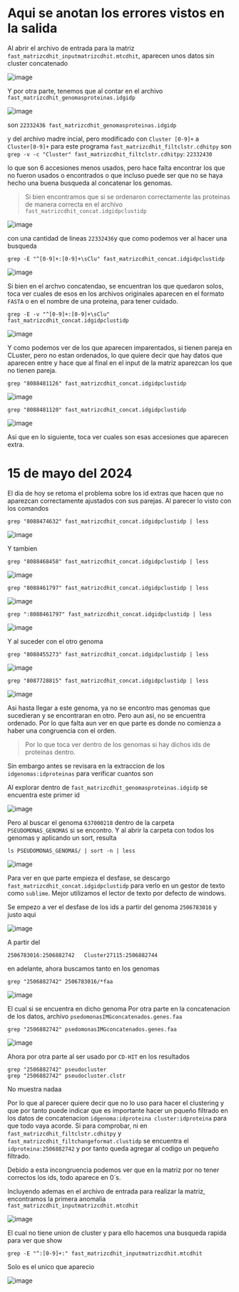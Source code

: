 # Aqui se anotan los errores vistos en la salida
Al abrir el archivo de entrada para la matriz `fast_matrizcdhit_inputmatrizcdhit.mtcdhit`, aparecen unos datos sin cluster concatenado

![image](https://github.com/Marcos0Ramirez/Pseudomnas_Bitacora/assets/88853577/a7dd0bb1-4a72-42c1-b92b-6216d00667d1)

Y por otra parte, tenemos que al contar en el archivo `fast_matrizcdhit_genomasproteinas.idgidp`

![image](https://github.com/Marcos0Ramirez/Pseudomnas_Bitacora/assets/88853577/7b0a4fe7-a384-4dff-930d-7fe97faaa12b)

son `22332436 fast_matrizcdhit_genomasproteinas.idgidp`

y del archivo madre incial, pero modificado con `Cluster [0-9]+` a  `Cluster[0-9]+` para este programa `fast_matrizcdhit_filtclstr.cdhitpy` son `grep -v -c "Cluster" fast_matrizcdhit_filtclstr.cdhitpy`: `22332430`

lo que son 6 accesiones menos usados, pero hace falta encontrar los que no fueron usados o encontrados o que incluso puede ser que no se haya hecho una buena busqueda al concatenar los genomas.

> Si bien encontramos que si se ordenaron correctamente las proteinas de manera correcta en el archivo `fast_matrizcdhit_concat.idgidpclustidp`

![image](https://github.com/Marcos0Ramirez/Pseudomnas_Bitacora/assets/88853577/8db8fe94-715a-4214-b0ff-651cf57c2769)

con una cantidad de lineas `22332436`y que como podemos ver al hacer una busqueda

```
grep -E "^[0-9]+:[0-9]+\sClu" fast_matrizcdhit_concat.idgidpclustidp
```

![image](https://github.com/Marcos0Ramirez/Pseudomnas_Bitacora/assets/88853577/89ce67d4-36d9-4870-a336-97b191b4a58c)

Si bien en el archvo concatendao, se encuentran los que quedaron solos, toca ver cuales de esos en los archivos originales aparecen en el formato `FASTA` o en el nombre de una proteina, para tener cuidado.
```
grep -E -v "^[0-9]+:[0-9]+\sClu" fast_matrizcdhit_concat.idgidpclustidp
```

![image](https://github.com/Marcos0Ramirez/Pseudomnas_Bitacora/assets/88853577/0fa4ac81-c060-4dd2-9c82-7281cd2bc754)

Y como podemos ver de los que aparecen imparentados, si tienen pareja en CLuster, pero no estan ordenados, lo que quiere decir que hay datos que aparecen entre y hace que al final en el input de la matriz aparezcan los que no tienen pareja.

```
grep "8088481126" fast_matrizcdhit_concat.idgidpclustidp
```

![image](https://github.com/Marcos0Ramirez/Pseudomnas_Bitacora/assets/88853577/296de4aa-5218-470d-bd81-d96dc91fd8ac)

```
grep "8088481120" fast_matrizcdhit_concat.idgidpclustidp
```

![image](https://github.com/Marcos0Ramirez/Pseudomnas_Bitacora/assets/88853577/3cf76cd3-d631-4c75-bb6f-da88b930b61f)

Asi que en lo siguiente, toca ver cuales son esas accesiones que aparecen extra.

# 15 de mayo del 2024
El dia de hoy se retoma el problema sobre los id extras que hacen que no aparezcan correctamente ajustados con sus parejas.
Al parecer lo visto con los comandos
```
grep "8088474632" fast_matrizcdhit_concat.idgidpclustidp | less
```
![image](https://github.com/Marcos0Ramirez/Pseudomnas_Bitacora/assets/88853577/a68ede92-5b25-4290-91e6-253194645521)

Y tambien 
```
grep "8088468458" fast_matrizcdhit_concat.idgidpclustidp | less
```
![image](https://github.com/Marcos0Ramirez/Pseudomnas_Bitacora/assets/88853577/4f6ac4dc-4406-4987-a76f-91d2e41e430d)

```
grep "8088461797" fast_matrizcdhit_concat.idgidpclustidp | less
```
![image](https://github.com/Marcos0Ramirez/Pseudomnas_Bitacora/assets/88853577/c782fcb8-04c9-4e94-ab13-a02145b75d37)

```
grep ":8088461797" fast_matrizcdhit_concat.idgidpclustidp | less
```

![image](https://github.com/Marcos0Ramirez/Pseudomnas_Bitacora/assets/88853577/167043d3-5e99-453f-95f4-685334646606)

Y al suceder con el otro genoma
```
grep "8088455273" fast_matrizcdhit_concat.idgidpclustidp | less
```
![image](https://github.com/Marcos0Ramirez/Pseudomnas_Bitacora/assets/88853577/19c68539-7679-4f3b-9989-7ceeaaebb6ee)

```
grep "8087728815" fast_matrizcdhit_concat.idgidpclustidp | less
```
![image](https://github.com/Marcos0Ramirez/Pseudomnas_Bitacora/assets/88853577/cf378729-399b-4f79-b9d5-6f24ff4f8e6c)

Asi hasta llegar a este genoma, ya no se encontro mas genomas que sucedieran y se encontraran en otro. Pero aun asi, no se encuentra ordenado. Por lo que falta aun ver en que parte es donde no comienza a haber una congruencia con el orden.

> Por lo que toca ver dentro de los genomas si hay dichos ids de proteinas dentro.

Sin embargo antes se revisara en la extraccion de los `idgenomas:idproteinas` para verificar cuantos son 

Al explorar dentro de `fast_matrizcdhit_genomasproteinas.idgidp` se encuentra este primer id

![image](https://github.com/Marcos0Ramirez/Pseudomnas_Bitacora/assets/88853577/d2441596-2a5c-419d-b6d7-163cd71e7106)

Pero al buscar el genoma `637000218` dentro de la carpeta `PSEUDOMONAS_GENOMAS` si se encontro. Y al abrir la carpeta con todos los genomas y aplicando un sort, resulta
```
ls PSEUDOMONAS_GENOMAS/ | sort -n | less
```
![image](https://github.com/Marcos0Ramirez/Pseudomnas_Bitacora/assets/88853577/5c785c20-b613-4af9-8d17-aeda03ae9239)

Para ver en que parte empieza el desfase, se descargo `fast_matrizcdhit_concat.idgidpclustidp` para verlo en un gestor de texto como `sublime`. Mejor utilizamos el lector de texto por defecto de windows.

Se empezo a ver el desfase de los ids a partir del genoma `2506783016` y justo aqui

![image](https://github.com/Marcos0Ramirez/Pseudomnas_Bitacora/assets/88853577/6329a1a7-96c5-476a-91c0-5c9d7c4d41a4)

A partir del 
```
2506783016:2506882742   Cluster27115:2506882744
```
en adelante, ahora buscamos tanto en los genomas
```
grep "2506882742" 2506783016/*faa
```
![image](https://github.com/Marcos0Ramirez/Pseudomnas_Bitacora/assets/88853577/4c8e4886-e2ea-4d68-8a2e-e8bc5b97fb1e)

El cual si se encuentra en dicho genoma
Por otra parte en la concatenacion de los datos, archivo `psedomonasIMGconcatenados.genes.faa` 
```
grep "2506882742" psedomonasIMGconcatenados.genes.faa
```

![image](https://github.com/Marcos0Ramirez/Pseudomnas_Bitacora/assets/88853577/909fd983-a201-4c29-aec4-b2d3051d02b2)

Ahora por otra parte al ser usado por `CD-HIT` en los resultados
```
grep "2506882742" pseudocluster
grep "2506882742" pseudocluster.clstr
```
No muestra nadaa

Por lo que al parecer quiere decir que no lo uso para hacer el clustering y que por tanto puede indicar que es importante hacer un pqueño filtrado en los datos de concatenacion `idgenoma:idproteina cluster:idproteina` para que todo vaya acorde.
Si para comprobar, ni en `fast_matrizcdhit_filtclstr.cdhitpy` y `fast_matrizcdhit_filtchangeformat.clustidp` se encuentra el `idproteina:2506882742` y por tanto queda agregar al codigo un pequeño filtrado.

Debido a esta incongruencia podemos ver que en la matriz por no tener correctos los ids, todo aparece en 0´s.

Incluyendo ademas en el archivo de entrada para realizar la matriz, encontramos la primera anomalia `fast_matrizcdhit_inputmatrizcdhit.mtcdhit`

![image](https://github.com/Marcos0Ramirez/Pseudomnas_Bitacora/assets/88853577/b5e1c8e0-7a0f-428f-b55a-0f9abf85b393)


El cual no tiene union de cluster y para ello hacemos una busqueda rapida para ver que show
```
grep -E "^:[0-9]+:" fast_matrizcdhit_inputmatrizcdhit.mtcdhit
```
Solo es el unico que aparecio

![image](https://github.com/Marcos0Ramirez/Pseudomnas_Bitacora/assets/88853577/0f5a1005-f719-4b58-ad7e-62aa157db8ec)
















